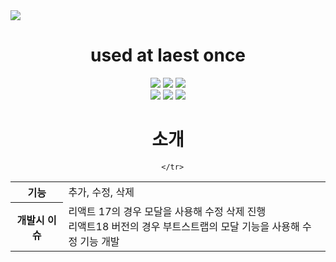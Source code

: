 <div>
   <img src="https://capsule-render.vercel.app/api?type=wave&color=auto&height=300&section=header&text=Raect%20Image_upload&fontSize=90" />
</div>
<div align="center">
   <h1>used at laest once</h1>
   <p>    
  <img src="https://img.shields.io/badge/html5-E34F26?style=for-the-badge&logo=html5&logoColor=white"> 
  <img src="https://img.shields.io/badge/css-1572B6?style=for-the-badge&logo=css3&logoColor=white"> 
  <img src="https://img.shields.io/badge/javascript-F7DF1E?style=for-the-badge&logo=javascript&logoColor=black"> 
  <br>
  
  <img src="https://img.shields.io/badge/react-61DAFB?style=for-the-badge&logo=react&logoColor=black"> 
  <img src="https://img.shields.io/badge/node.js-339933?style=for-the-badge&logo=Node.js&logoColor=white">
  <img src="https://img.shields.io/badge/bootstrap-7952B3?style=for-the-badge&logo=bootstrap&logoColor=white">
  <br>

</div>

<div align="center">
   <h1>소개</h1>
   <table>
      <tr>
         <th>기능</th>
         <td>추가, 수정, 삭제</td>
      </tr>
      <tr>
         <th>개발시 이슈</th>
         <td>
            리액트 17의 경우 모달을 사용해 수정 삭제 진행</br>
            리액트18 버전의 경우 부트스트랩의 모달 기능을 사용해 수정 기능 개발
         </td>
         
      </tr>
   </table>
</div>
